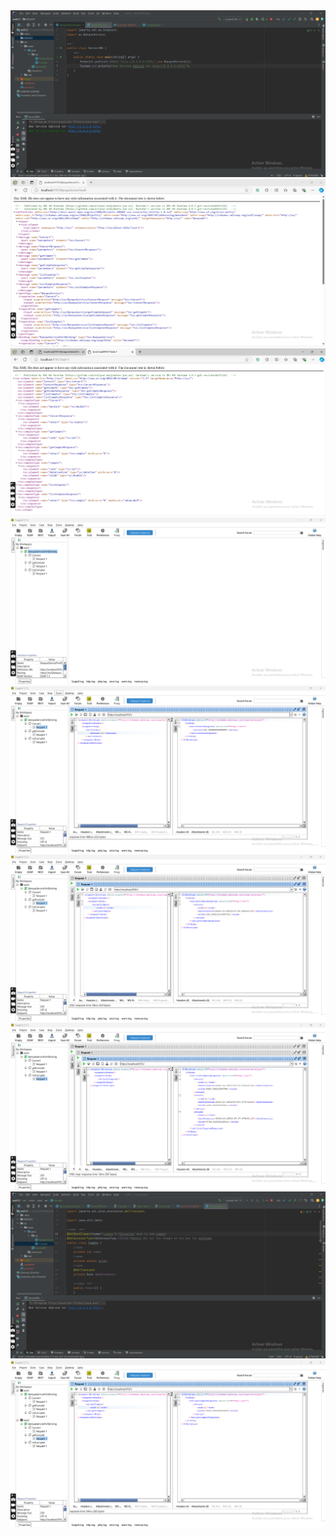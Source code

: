 <img src="./IMAGES/img.png">
<img src="./IMAGES/img_1.png">
<img src="./IMAGES/img_2.png">
<img src="./IMAGES/img_3.png">
<img src="./IMAGES/img_4.png">
<img src="./IMAGES/img_5.png">
<img src="./IMAGES/img_6.png">
<img src="./IMAGES/img_7.png">
<img src="./IMAGES/img_8.png">